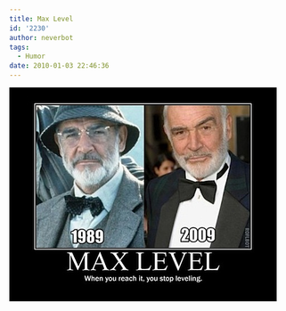 ```yaml
---
title: Max Level
id: '2230'
author: neverbot
tags:
  - Humor
date: 2010-01-03 22:46:36
---
```


![201001032246.jpg](./max-level/201001032246.jpg)